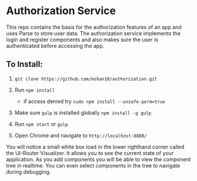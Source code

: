 # Authorization Service
This repo contains the basis for the authorization features of an app and uses Parse to store user data. The authorization service implements the login and register components and also makes sure the user is authenticated before accessing the app.

## To Install:

1. ```git clone https://github.com/mshan10/authorization.git```

2. Run ```npm install```
    - if access denied try ```sudo npm install --unsafe-perm=true```

3. Make sure ```gulp``` is installed globally ```npm install -g gulp```

4. Run ```npm start``` or ```gulp```

5. Open Chrome and navigate to ```http://localhost:8880/```

You will notice a small white box load in the lower righthand corner called the UI-Router Visualizer. It allows you to see the current state of your application. As you add components you will be able to view the component tree in realtime. You can even select components in the tree to navigate during debugging. 
